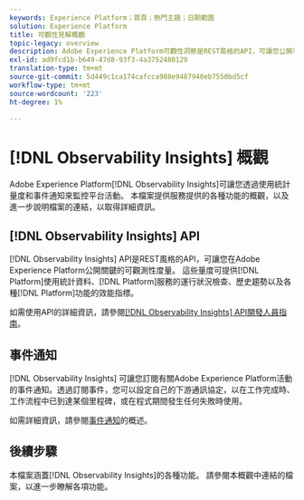 ```yaml
---
keywords: Experience Platform；首頁；熱門主題；日期範圍
solution: Experience Platform
title: 可觀性見解概觀
topic-legacy: overview
description: Adobe Experience Platform可觀性洞察是REST風格的API，可讓您公開平台活動上的關鍵量度。 這些量度可提供平台使用統計資料、平台服務狀況檢查、歷史趨勢以及各種平台功能效能指標的深入資訊。
exl-id: ad9fcd1b-b649-47d8-93f3-4a3752480129
translation-type: tm+mt
source-git-commit: 5d449c1ca174cafcca988e9487940eb7550bd5cf
workflow-type: tm+mt
source-wordcount: '223'
ht-degree: 1%

---
```


# [!DNL Observability Insights] 概觀

Adobe Experience Platform[!DNL Observability Insights]可讓您透過使用統計量度和事件通知來監控平台活動。 本檔案提供服務提供的各種功能的概觀，以及進一步說明檔案的連結，以取得詳細資訊。

## [!DNL Observability Insights] API

[!DNL Observability Insights] API是REST風格的API，可讓您在Adobe Experience Platform公開關鍵的可觀測性度量。 這些量度可提供[!DNL Platform]使用統計資料、[!DNL Platform]服務的運行狀況檢查、歷史趨勢以及各種[!DNL Platform]功能的效能指標。

如需使用API的詳細資訊，請參閱[[!DNL Observability Insights] API開發人員指南](./api/overview.md)。

## 事件通知

[!DNL Observability Insights] 可讓您訂閱有關Adobe Experience Platform活動的事件通知。透過訂閱事件，您可以設定自己的下游通訊協定，以在工作完成時、工作流程中已到達某個里程碑，或在程式期間發生任何失敗時使用。

如需詳細資訊，請參閱[事件通知](./notifications/overview.md)的概述。

## 後續步驟

本檔案涵蓋[!DNL Observability Insights]的各種功能。 請參閱本概觀中連結的檔案，以進一步瞭解各項功能。
